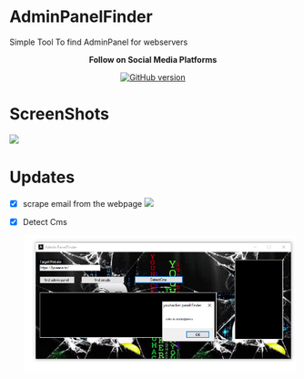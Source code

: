 # AdminPanelFinder
Simple Tool To find AdminPanel for webservers

<p align="center">
  <b> Follow on Social Media Platforms </b>
</p>


<p align="center">
<p align="center">
<a href="https://www.facebook.com/achihemek.achihemek/"><img title="GitHub version" src="https://img.shields.io/badge/-Facebook-blue" ></a> 
</p>


# ScreenShots

![](/screenshots/adminpanelfinder.PNG)

# Updates
- [x] scrape email from the webpage 
   ![](/screenshots/screenshot2.jpg)
- [x] Detect Cms


   ![](/screenshots/detectcms.PNG)
